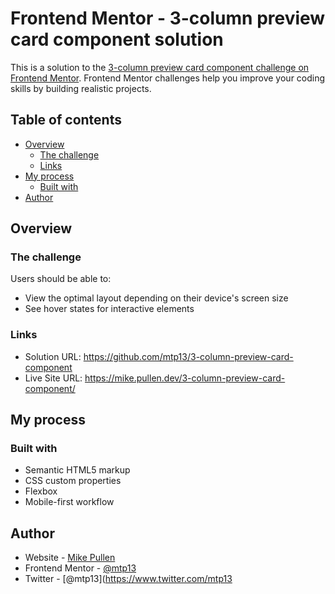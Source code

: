 # Frontend Mentor - 3-column preview card component solution

This is a solution to the [3-column preview card component challenge on Frontend Mentor](https://www.frontendmentor.io/challenges/3column-preview-card-component-pH92eAR2-). Frontend Mentor challenges help you improve your coding skills by building realistic projects.

## Table of contents

- [Overview](#overview)
  - [The challenge](#the-challenge)
  - [Links](#links)
- [My process](#my-process)
  - [Built with](#built-with)
- [Author](#author)

## Overview

### The challenge

Users should be able to:

- View the optimal layout depending on their device's screen size
- See hover states for interactive elements

### Links

- Solution URL: <https://github.com/mtp13/3-column-preview-card-component>
- Live Site URL: <https://mike.pullen.dev/3-column-preview-card-component/>

## My process

### Built with

- Semantic HTML5 markup
- CSS custom properties
- Flexbox
- Mobile-first workflow

## Author

- Website - [Mike Pullen](https://github.com/mtp13)
- Frontend Mentor - [@mtp13](https://www.frontendmentor.io/profile/mtp13)
- Twitter - [@mtp13](https://www.twitter.com/mtp13
